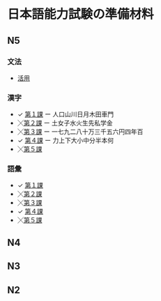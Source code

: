 # 日本語能力試験の準備材料

## N5

### 文法
 * [活用](N5/grammar/conjugations.md)

### 漢字
 * ✓ [第１課](N5/kanji/lesson1.md) ー 人口山川日月木田車門
 * ╳[第２課](N5/kanji/lesson2.md) ー 土女子水火生先私学金
 * ╳[第３課](N5/kanji/lesson3.md) ー 一七九二八十万三千五六円四年百
 * ✓ [第４課](N5/kanji/lesson4.md) ー 力上下大小中分半本何
 * ╳[第５課](N5/kanji/lesson5.md)

### 語彙
 * ✓ [第１課](N5/vocabulary/lesson1.md)
 * ╳[第２課](N5/vocabulary/lesson2.md)
 * ╳[第３課](N5/vocabulary/lesson3.md)
 * ✓ [第４課](N5/vocabulary/lesson4.md)
 * ╳[第５課](N5/vocabulary/lesson5.md)

## N4

## N3

## N2
